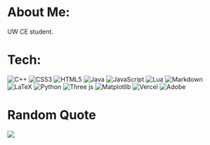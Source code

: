 # About Me:
UW CE student.

# Tech:
![C++](https://img.shields.io/badge/c++-%2300599C.svg?style=flat-square&logo=c%2B%2B&logoColor=white) ![CSS3](https://img.shields.io/badge/css3-%231572B6.svg?style=flat-square&logo=css3&logoColor=white) ![HTML5](https://img.shields.io/badge/html5-%23E34F26.svg?style=flat-square&logo=html5&logoColor=white) ![Java](https://img.shields.io/badge/java-%23ED8B00.svg?style=flat-square&logo=openjdk&logoColor=white) ![JavaScript](https://img.shields.io/badge/javascript-%23323330.svg?style=flat-square&logo=javascript&logoColor=%23F7DF1E) ![Lua](https://img.shields.io/badge/lua-%232C2D72.svg?style=flat-square&logo=lua&logoColor=white) ![Markdown](https://img.shields.io/badge/markdown-%23000000.svg?style=flat-square&logo=markdown&logoColor=white) ![LaTeX](https://img.shields.io/badge/latex-%23008080.svg?style=flat-square&logo=latex&logoColor=white) ![Python](https://img.shields.io/badge/python-3670A0?style=flat-square&logo=python&logoColor=ffdd54) ![Three js](https://img.shields.io/badge/threejs-black?style=flat-square&logo=three.js&logoColor=white) ![Matplotlib](https://img.shields.io/badge/Matplotlib-%23ffffff.svg?style=flat-square&logo=Matplotlib&logoColor=black) ![Vercel](https://img.shields.io/badge/vercel-%23000000.svg?style=flat-square&logo=vercel&logoColor=white) ![Adobe](https://img.shields.io/badge/adobe-%23FF0000.svg?style=flat-square&logo=adobe&logoColor=white)

# Random Quote
![](https://quotes-github-readme.vercel.app/api?type=horizontal&theme=dark)
